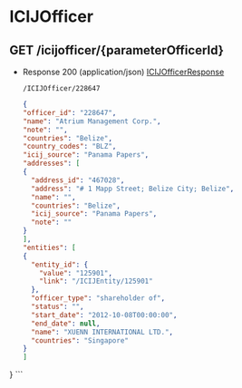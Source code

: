 # ICIJOfficer


## GET /icijofficer/{parameterOfficerId}
- Response 200 (application/json)
[ICIJOfficerResponse](ICIJOfficerResponse.md)

    ```
   /ICIJOfficer/228647
    ```
    ```json
   {
  "officer_id": "228647",
  "name": "Atrium Management Corp.",
  "note": "",
  "countries": "Belize",
  "country_codes": "BLZ",
  "icij_source": "Panama Papers",
  "addresses": [
    {
      "address_id": "467028",
      "address": "# 1 Mapp Street; Belize City; Belize",
      "name": "",
      "countries": "Belize",
      "icij_source": "Panama Papers",
      "note": ""
    }
  ],
  "entities": [
    {
      "entity_id": {
        "value": "125901",
        "link": "/ICIJEntity/125901"
      },
      "officer_type": "shareholder of",
      "status": "",
      "start_date": "2012-10-08T00:00:00",
      "end_date": null,
      "name": "XUENN INTERNATIONAL LTD.",
      "countries": "Singapore"
    }
  ]
}
    ```
